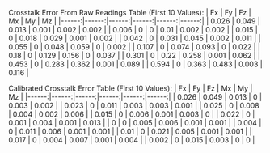 Crosstalk Error From Raw Readings Table (First 10 Values):
|    Fx |    Fy |    Fz |    Mx |    My |    Mz |
|------:|------:|------:|------:|------:|------:|
| 0.026 | 0.049 | 0.013 | 0.001 | 0.002 | 0.002 |
| 0.006 | 0     | 0     | 0.01  | 0.002 | 0.002 |
| 0.015 | 0     | 0.018 | 0.029 | 0.001 | 0.002 |
| 0.042 | 0     | 0.031 | 0.045 | 0.002 | 0.011 |
| 0.055 | 0     | 0.048 | 0.059 | 0     | 0.002 |
| 0.107 | 0     | 0.074 | 0.093 | 0     | 0.022 |
| 0.18  | 0     | 0.129 | 0.156 | 0     | 0.037 |
| 0.301 | 0     | 0.22  | 0.258 | 0.001 | 0.062 |
| 0.453 | 0     | 0.283 | 0.362 | 0.001 | 0.089 |
| 0.594 | 0     | 0.363 | 0.483 | 0.003 | 0.116 |

Calibrated Crosstalk Error Table (First 10 Values):
|    Fx |    Fy |    Fz |    Mx |    My |    Mz |
|------:|------:|------:|------:|------:|------:|
| 0.026 | 0.049 | 0.013 | 0     | 0.003 | 0.002 |
| 0.023 | 0     | 0.011 | 0.003 | 0.003 | 0.001 |
| 0.025 | 0     | 0.008 | 0.004 | 0.002 | 0.006 |
| 0.015 | 0     | 0.006 | 0.001 | 0.003 | 0     |
| 0.022 | 0     | 0.001 | 0.004 | 0.001 | 0.013 |
| 0     | 0     | 0.005 | 0.006 | 0.001 | 0.001 |
| 0.004 | 0     | 0.011 | 0.006 | 0.001 | 0.001 |
| 0.01  | 0     | 0.021 | 0.005 | 0.001 | 0.001 |
| 0.017 | 0     | 0.004 | 0.007 | 0.001 | 0.004 |
| 0.002 | 0     | 0.015 | 0.003 | 0     | 0     |